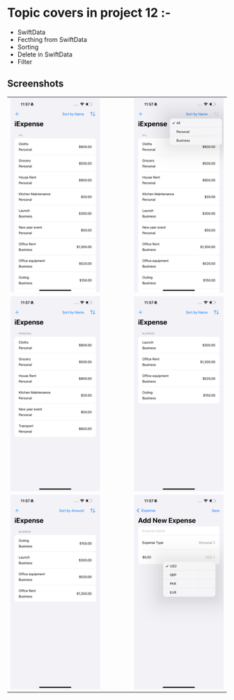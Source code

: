 # Topic covers in project 12 :-

- SwiftData
- Fecthing from SwiftData
- Sorting
- Delete in SwiftData
- Filter


## Screenshots
<table align="center">
  <tr>
    <td><img src="ScreenShots/IMG_2924.PNG" width="300"></td>
    <td style="width: 50px;"></td>
    <td><img src="ScreenShots/IMG_2925.PNG" width="300"></td>
  </tr>
   <tr>
    <td><img src="ScreenShots/IMG_2926.PNG" width="300"></td>
    <td style="width: 50px;"></td>
    <td><img src="ScreenShots/IMG_2927.PNG" width="300"></td>
  </tr>
  <tr>
    <td><img src="ScreenShots/IMG_2928.PNG" width="300"></td>
    <td style="width: 50px;"></td>
    <td><img src="ScreenShots/IMG_2929.PNG" width="300"></td>
  </tr>
  
</table>
